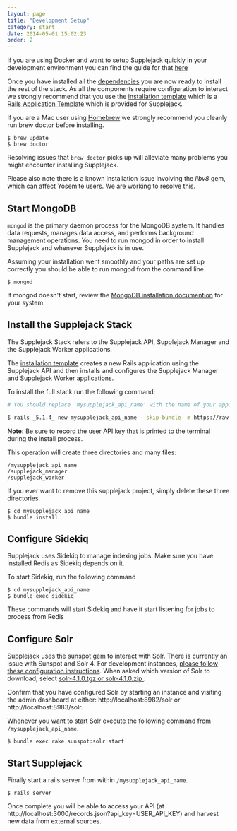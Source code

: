 ```yaml
---
layout: page
title: "Development Setup"
category: start
date: 2014-05-01 15:02:23
order: 2
---
```


If you are using Docker and want to setup Supplejack quickly in your development environment you can find the guide for that [here](/supplejack/start/docker-setup.html)

Once you have installed all the [dependencies](/supplejack/start/dependencies.html) you are now ready to install the rest of the stack. As all the components require configuration to interact we strongly recommend that you use the [installation template](https://github.com/DigitalNZ/supplejack_installation) which is a [Rails Application Template](http://guides.rubyonrails.org/rails_application_templates.html) which is provided for Supplejack.

If you are a Mac user using [Homebrew](http://brew.sh/) we strongly recommend you cleanly run brew doctor before installing.

```
$ brew update
$ brew doctor
```

Resolving issues that `brew doctor` picks up will alleviate many problems you might encounter installing Supplejack.

Please also note there is a known installation issue involving the _libv8_ gem, which can affect Yosemite users. We are working to resolve this.

## Start MongoDB
`mongod` is the primary daemon process for the MongoDB system. It handles data requests, manages data access, and performs background management operations. You need to run mongod in order to install Supplejack and whenever Supplejack is in use.

Assuming your installation went smoothly and your paths are set up correctly you should be able to run mongod from the command line.

```
$ mongod
```

If mongod doesn't start, review the [MongoDB installation documention](http://docs.mongodb.org/manual/tutorial/) for your system.

## Install the Supplejack Stack

The Supplejack Stack refers to the Supplejack API, Supplejack Manager and the Supplejack Worker applications.

The  [installation template](https://github.com/DigitalNZ/supplejack_installation) creates a new Rails application using the Supplejack API and then installs and configures the Supplejack Manager and Supplejack Worker applications.

To install the full stack run the following command:

```bash
# You should replace 'mysupplejack_api_name' with the name of your app.

$ rails _5.1.4_ new mysupplejack_api_name --skip-bundle -m https://raw.github.com/digitalnz/supplejack_installation/master/supplejack_api_template.rb
```
**Note:** Be sure to record the user API key that is printed to the terminal during the install process.

This operation will create three directories and many files:
```
/mysupplejack_api_name
/supplejack_manager
/supplejack_worker
```

If you ever want to remove this supplejack project, simply delete these three directories.

```
$ cd mysupplejack_api_name
$ bundle install
```

## Configure Sidekiq
Supplejack uses Sidekiq to manage indexing jobs. Make sure you have installed Redis as Sidekiq depends on it.

To start Sidekiq, run the following command

```
$ cd mysupplejack_api_name
$ bundle exec sidekiq
```
These commands will start Sidekiq and have it start listening for jobs to process from Redis

## Configure Solr

Supplejack uses the [sunspot](https://github.com/sunspot/sunspot) gem to interact with Solr. There is currently an issue with Sunspot and Solr 4. For development instances, [please follow these configuration instructions](https://github.com/sunspot/sunspot/wiki/Upgrading-sunspot_solr-Solr-Instance). When asked which version of Solr to download, select [solr-4.1.0.tgz or solr-4.1.0.zip ](http://archive.apache.org/dist/lucene/solr/4.1.0/).

Confirm that you have configured Solr by starting an instance and visiting the admin dashboard at either: http://localhost:8982/solr or http://localhost:8983/solr.

Whenever you want to start Solr execute the following command from `/mysupplejack_api_name`.

```
$ bundle exec rake sunspot:solr:start
```

## Start Supplejack

Finally start a rails server from within `/mysupplejack_api_name`.

```
$ rails server
```


Once complete you will be able to access your API (at http://localhost:3000/records.json?api_key=USER_API_KEY) and harvest new data from external sources.
